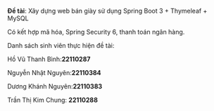 **Đề tài**: Xây dựng web bán giày sử dụng Spring Boot 3 + Thymeleaf + MySQL

Có kết hợp mă hóa, Spring Security 6, thanh toán ngân hàng.

Danh sách sinh viên thực hiện đề tài:

Hồ Vũ Thanh Bình:**22110287**

Nguyễn Nhật Nguyên:**22110384**

Dương Khánh Nguyên:**22110383**

Trần Thị Kim Chung: **22110288**
